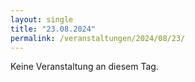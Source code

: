 ```yaml
---
layout: single
title: "23.08.2024"
permalink: /veranstaltungen/2024/08/23/
---
```


Keine Veranstaltung an diesem Tag.
